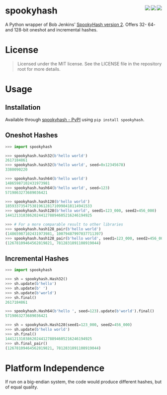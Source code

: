 # spookyhash [<img src="https://img.shields.io/gitlab/pipeline/alen/spookyhash/main?gitlab_url=https%3A%2F%2Fgitlab.home.alen.sh%2F&label=Gitlab%20CI&style=flat-square" align="right">](https://gitlab.home.alen.sh/alen/spookyhash) [<img src="https://img.shields.io/travis/buhanec/spookyhash/main.svg?label=Travis+CI&style=flat-square" align="right">](https://travis-ci.org/buhanec/spookyhash) [<img src="https://img.shields.io/azure-devops/build/buhanec/aa771e37-5a75-4d92-8d99-d27975af994e/2/main?label=Azure%20DevOps&style=flat-square" align="right">](https://dev.azure.com/buhanec/spookyhash/_build)

A Python wrapper of Bob Jenkins' [SpookyHash version 2](http://burtleburtle.net/bob/hash/spooky.html). Offers 32- 64- and 128-bit oneshot and incremental hashes.   

# License

> Licensed under the MIT license. See the LICENSE file in the repository root for more details.

# Usage

## Installation

Available through [spookyhash - PyPI](https://pypi.org/project/spookyhash/) using `pip install spookyhash`.

## Oneshot Hashes

```python
>>> import spookyhash

>>> spookyhash.hash32(b'hello world')
2617184861
>>> spookyhash.hash32(b'hello world', seed=0x12345678)
3380090220

>>> spookyhash.hash64(b'hello world')
14865987102431973981
>>> spookyhash.hash64(b'hello world', seed=123)
5719863273689036421

>>> spookyhash.hash128(b'hello world')
185933735475381961281710998418114941533
>>> spookyhash.hash128(b'hello world', seed1=123_000, seed2=456_000)
144121310386202441278894605216246194925

>>> # For a more comparable result to other libraries
>>> spookyhash.hash128_pair(b'hello world')
(14865987102431973981, 10079487997037711397)
>>> spookyhash.hash128_pair(b'hello world', seed1=123_000, seed2=456_000)
(12678109464562819821, 7812831891108919044)
```

## Incremental Hashes

```python
>>> import spookyhash

>>> sh = spookyhash.Hash32()
>>> sh.update(b'hello')
>>> sh.update(b' ')
>>> sh.update(b'world')
>>> sh.final()
2617184861

>>> spookyhash.Hash64(b'hello ', seed=123).update(b'world').final()
5719863273689036421

>>> sh = spookyhash.Hash128(seed1=123_000, seed2=456_000)
>>> sh.update(b'hello world')
>>> sh.final()
144121310386202441278894605216246194925
>>> sh.final_pair()
(12678109464562819821, 7812831891108919044)
```

# Platform Independence

If run on a big-endian system, the code would produce different hashes, but of equal quality.
